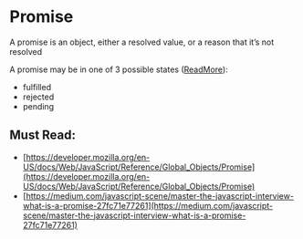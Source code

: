 # Promise
A promise is an object, either a resolved value, or a reason that it’s not resolved

A promise may be in one of 3 possible states ([ReadMore](https://medium.com/javascript-scene/master-the-javascript-interview-what-is-a-promise-27fc71e77261)): 
 - fulfilled
 - rejected
 - pending


## Must Read:
 - [https://developer.mozilla.org/en-US/docs/Web/JavaScript/Reference/Global_Objects/Promise](https://developer.mozilla.org/en-US/docs/Web/JavaScript/Reference/Global_Objects/Promise)
 - [https://medium.com/javascript-scene/master-the-javascript-interview-what-is-a-promise-27fc71e77261](https://medium.com/javascript-scene/master-the-javascript-interview-what-is-a-promise-27fc71e77261)